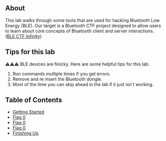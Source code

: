 ## About

This lab walks through some tools that are used for hacking Bluetooth Low Energy (BLE). Our target is a Bluetooth CTF project designed to allow users to learn about core concepts of Bluetooth client and server interactions. (<a href="https://github.com/hackgnar/ble_ctf_infinity">BLE CTF Infinity</a>)

## Tips for this lab

⚠️⚠️⚠️ BLE devices are finicky. Here are some helpful tips for this lab:
1. Run commands multiple times if you get errors.
2. Remove and re insert the Bluetooth dongle.
3. Most of the time you can skip ahead in the lab if it just isn't working.

## Table of Contents

- <a href="getting-started.md">Getting Started</a>
- <a href="flag0.md">Flag 0</a>
- <a href="flag1.md">Flag 0</a>
- <a href="flag2.md">Flag 0</a>
- <a href="finishing-up.md">Finishing Up</a>
